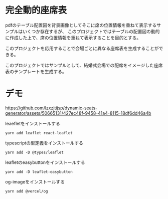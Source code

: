 # 完全動的座席表
pdfのテーブル配置図を背景画像としてそこに席の位置情報を重ねて表示するサンプルはいくつか存在するが、
このプロジェクトではテーブルの配置図の動的に作成した上で、席の位置情報を重ねて表示することを目的とする。

このプロジェクトを応用することで会場ごとに異なる座席表を生成することができる。

このプロジェクトではサンプルとして、結婚式会場での配席をイメージした座席表のテンプレートを生成する。

# デモ
https://github.com/lzxzjtijsp/dynamic-seats-generator/assets/50665131/427ec48f-9458-41a4-8115-18df6dd46a4b



leaefletをインストールする
```shell
yarn add leaflet react-leaflet
```

typescriptの型定義をインストールする
```shell
yarn add -D @types/leaflet
```

leafletのeasybuttonをインストールする
```shell
yarn add -D leaflet-easybutton
```

og-imageをインストールする
```shell
yarn add @vercel/og
```
